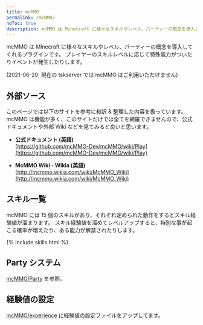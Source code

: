 ```yaml
---
title: mcMMO
permalink: /mcMMO/
noToc: true
description: mcMMO は Minecraft に様々なスキルやレベル、パーティーの概念を導入してくれるプラグインです。プレイヤーのスキルレベルに応じて特殊能力がついたりイベントが発生したりします。
---
```


mcMMO は Minecraft に様々なスキルやレベル、パーティーの概念を導入してくれるプラグインです。
プレイヤーのスキルレベルに応じて特殊能力がついたりイベントが発生したりします。

(2021-06-20: 現在の tskserver では mcMMO はご利用いただけません)

## 外部ソース
このページでは以下のサイトを参考に和訳 & 整理した内容を扱っています。
mcMMO は機能が多く、このサイトだけでは全てを網羅できませんので、公式ドキュメントや外部 Wiki などを見てみると良いと思います。

* **公式ドキュメント (英語)**<br />
[https://github.com/mcMMO-Dev/mcMMO/wiki/Play](https://github.com/mcMMO-Dev/mcMMO/wiki/Play)

* **McMMO Wiki - Wikia (英語)**<br />
[http://mcmmo.wikia.com/wiki/McMMO_Wiki](http://mcmmo.wikia.com/wiki/McMMO_Wiki)

## スキル一覧
mcMMO には 15 個のスキルがあり、それぞれ定められた動作をするとスキル経験値が溜まります。
スキル経験値を溜めてレベルアップすると、特別な事が起こる確率が増えたり、ある能力が解禁されたりします。

{% include skills.html %}

## Party システム
[mcMMO/Party](/mcMMO/party/) を参照。

## 経験値の設定
[mcMMO/experience](/mcMMO/experience) に経験値の設定ファイルをアップしてます。
